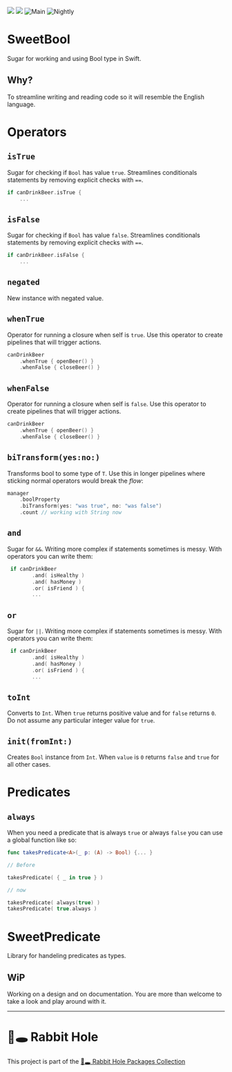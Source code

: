 [![](https://img.shields.io/endpoint?url=https%3A%2F%2Fswiftpackageindex.com%2Fapi%2Fpackages%2Fsloik%2FSweetBool%2Fbadge%3Ftype%3Dswift-versions)](https://swiftpackageindex.com/sloik/SweetBool)
[![](https://img.shields.io/endpoint?url=https%3A%2F%2Fswiftpackageindex.com%2Fapi%2Fpackages%2Fsloik%2FSweetBool%2Fbadge%3Ftype%3Dplatforms)](https://swiftpackageindex.com/sloik/SweetBool)
![Main](https://github.com/sloik/SweetBool/actions/workflows/swift.yml/badge.svg?branch=main)
![Nightly](https://github.com/sloik/SweetBool/actions/workflows/nightly.yml/badge.svg)

# SweetBool

Sugar for working and using Bool type in Swift.

## Why?

To streamline writing and reading code so it will resemble the English language.

# Operators

## `isTrue`

Sugar for checking if `Bool` has value `true`. Streamlines conditionals statements by removing explicit checks with `==`.

```swift
if canDrinkBeer.isTrue {
    ...
```

## `isFalse`

Sugar for checking if `Bool` has value `false`. Streamlines conditionals statements by removing explicit checks with `==`.

```swift
if canDrinkBeer.isFalse {
    ...
```

## `negated`

New instance with negated value.

## `whenTrue`

Operator for running a closure when self is `true`. Use this operator to create pipelines that will trigger actions.

```swift
canDrinkBeer
    .whenTrue { openBeer() }
    .whenFalse { closeBeer() }
```
## `whenFalse` 

Operator for running a closure when self is `false`. Use this operator to create pipelines that will trigger actions.

```swift
canDrinkBeer
    .whenTrue { openBeer() }
    .whenFalse { closeBeer() }
```

## `biTransform(yes:no:)`

Transforms bool to some type of `T`. Use this in longer pipelines where sticking normal operators would break the _flow_:

```swift
manager
    .boolProperty
    .biTransform(yes: "was true", no: "was false")
    .count // working with String now
```

## `and` 

Sugar for `&&`. Writing more complex if statements sometimes is messy. With operators you can write them:

```swift
 if canDrinkBeer
        .and( isHealthy )
        .and( hasMoney )
        .or( isFriend ) {
        ...
```

## `or` 

Sugar for `||`. Writing more complex if statements sometimes is messy. With operators you can write them:

```swift
 if canDrinkBeer
        .and( isHealthy )
        .and( hasMoney )
        .or( isFriend ) {
        ...
```

## `toInt` 

Converts to `Int`. When `true` returns positive value and for `false` returns `0`. Do not assume any particular integer value for `true`.

## `init(fromInt:)`

Creates `Bool` instance from `Int`. When `value` is `0` returns `false` and `true` for all other cases.

# Predicates

## `always`

When you need a predicate that is always `true` or always `false` you can use a global function like so:

```swift
func takesPredicate<A>(_ p: (A) -> Bool) {... }

// Before

takesPredicate( { _ in true } )

// now

takesPredicate( always(true) )
takesPredicate( true.always )
```

# SweetPredicate

Library for handeling predicates as types.

## WiP

Working on a design and on documentation. You are more than welcome to take a look and play around with it.

---

# 🐇🕳 Rabbit Hole

This project is part of the [🐇🕳 Rabbit Hole Packages Collection](https://github.com/sloik/RabbitHole)
